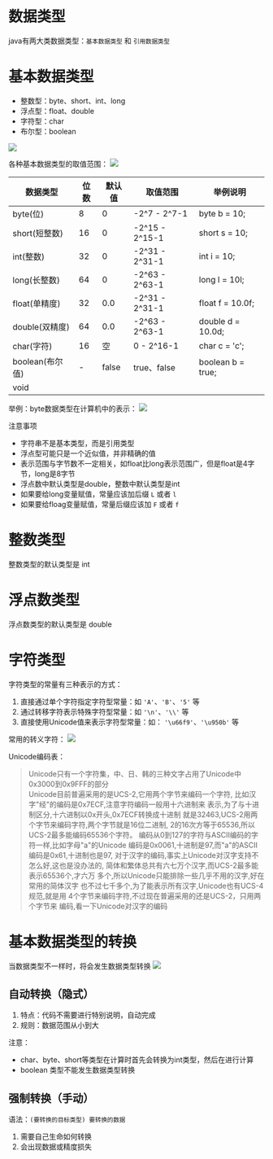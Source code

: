 # 数据类型
java有两大类数据类型：`基本数据类型` 和 `引用数据类型`

# 基本数据类型
* 整数型：byte、short、int、long
* 浮点型：float、double
* 字符型：char
* 布尔型：boolean


![](https://img2018.cnblogs.com/blog/1446249/201911/1446249-20191113010442607-870759130.png)

各种基本数据类型的取值范围：
![](https://img2018.cnblogs.com/blog/1446249/201912/1446249-20191204234548142-1227198335.png)

|数据类型| 位数| 默认值| 取值范围| 举例说明|
|---|---|---|---|---|
|byte(位)|	8|	0|	 -2^7 - 2^7-1|	byte b = 10;|
|short(短整数)|	16|	0|	-2^15 - 2^15-1|	short s = 10;|
|int(整数)|	32|	0|	-2^31 - 2^31-1	|int i = 10;|
|long(长整数)|	64|	0|	-2^63 - 2^63-1|	long l = 10l;|
|float(单精度)|	32|	0.0|	-2^31 - 2^31-1|	float f = 10.0f;|
|double(双精度)|	64|	0.0|	-2^63 - 2^63-1	|double d = 10.0d;|
|char(字符)|	16|	空|	0 - 2^16-1	|char c = 'c';|
|boolean(布尔值)|	-|	false|	true、false	| boolean b = true;|
|void| | | | |

举例：byte数据类型在计算机中的表示：
![](https://img2018.cnblogs.com/blog/1446249/201911/1446249-20191113010715766-205000622.png)


注意事项
* 字符串不是基本类型，而是引用类型
* 浮点型可能只是一个近似值，并非精确的值
* 表示范围与字节数不一定相关，如float比long表示范围广，但是float是4字节，long是8字节
* 浮点数中默认类型是double，整数中默认类型是int
* 如果要给long变量赋值，常量应该加后缀 `L` 或者 `l`
* 如果要给floag变量赋值，常量后缀应该加 `F` 或者 `f`

# 整数类型
整数类型的默认类型是 int

# 浮点数类型
浮点数类型的默认类型是 double

# 字符类型
字符类型的常量有三种表示的方式：
1. 直接通过单个字符指定字符型常量：如 `'A'`、`'B'`、`'5'` 等
2. 通过转移字符表示特殊字符型常量：如 `'\n'`、`'\\'` 等
3. 直接使用Unicode值来表示字符型常量：如： `'\u66f9'`、`'\u950b'` 等

常用的转义字符：
![](https://img2018.cnblogs.com/blog/1446249/201911/1446249-20191113012148308-1301020337.png)

Unicode编码表：
> Unicode只有一个字符集，中、日、韩的三种文字占用了Unicode中0x3000到0x9FFF的部分  
  Unicode目前普遍采用的是UCS-2,它用两个字节来编码一个字符, 比如汉字"经"的编码是0x7ECF,注意字符编码一般用十六进制来 表示,为了与十进制区分,十六进制以0x开头,0x7ECF转换成十进制 就是32463,UCS-2用两个字节来编码字符,两个字节就是16位二进制, 2的16次方等于65536,所以UCS-2最多能编码65536个字符。 编码从0到127的字符与ASCII编码的字符一样,比如字母"a"的Unicode 编码是0x0061,十进制是97,而"a"的ASCII编码是0x61,十进制也是97, 对于汉字的编码,事实上Unicode对汉字支持不怎么好,这也是没办法的, 简体和繁体总共有六七万个汉字,而UCS-2最多能表示65536个,才六万 多个,所以Unicode只能排除一些几乎不用的汉字,好在常用的简体汉字 也不过七千多个,为了能表示所有汉字,Unicode也有UCS-4规范,就是用 4个字节来编码字符,不过现在普遍采用的还是UCS-2，只用两个字节来 编码,看一下Unicode对汉字的编码


# 基本数据类型的转换
当数据类型不一样时，将会发生数据类型转换
![](https://img2018.cnblogs.com/blog/1446249/201911/1446249-20191113001011941-1253018444.png)

## 自动转换（隐式）
1. 特点：代码不需要进行特别说明，自动完成
2. 规则：数据范围从小到大

注意：
* char、byte、short等类型在计算时首先会转换为int类型，然后在进行计算
* boolean 类型不能发生数据类型转换

## 强制转换（手动）

语法：`(要转换的目标类型) 要转换的数据`

1. 需要自己生命如何转换
2. 会出现数据或精度损失